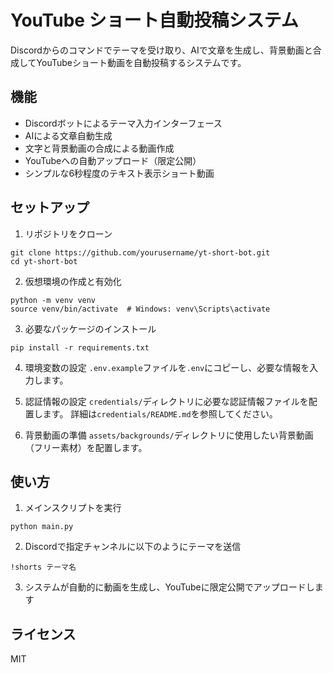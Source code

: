 # YouTube ショート自動投稿システム

Discordからのコマンドでテーマを受け取り、AIで文章を生成し、背景動画と合成してYouTubeショート動画を自動投稿するシステムです。

## 機能

- Discordボットによるテーマ入力インターフェース
- AIによる文章自動生成
- 文字と背景動画の合成による動画作成
- YouTubeへの自動アップロード（限定公開）
- シンプルな6秒程度のテキスト表示ショート動画

## セットアップ

1. リポジトリをクローン
```
git clone https://github.com/yourusername/yt-short-bot.git
cd yt-short-bot
```

2. 仮想環境の作成と有効化
```
python -m venv venv
source venv/bin/activate  # Windows: venv\Scripts\activate
```

3. 必要なパッケージのインストール
```
pip install -r requirements.txt
```

4. 環境変数の設定
`.env.example`ファイルを`.env`にコピーし、必要な情報を入力します。

5. 認証情報の設定
`credentials/`ディレクトリに必要な認証情報ファイルを配置します。
詳細は`credentials/README.md`を参照してください。

6. 背景動画の準備
`assets/backgrounds/`ディレクトリに使用したい背景動画（フリー素材）を配置します。

## 使い方

1. メインスクリプトを実行
```
python main.py
```

2. Discordで指定チャンネルに以下のようにテーマを送信
```
!shorts テーマ名
```

3. システムが自動的に動画を生成し、YouTubeに限定公開でアップロードします

## ライセンス

MIT
